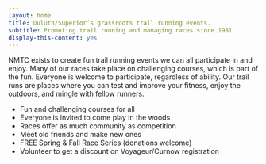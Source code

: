 ```yaml
---
layout: home
title: Duluth/Superior’s grassroots trail running events.
subtitle: Promoting trail running and managing races since 1981.  
display-this-content: yes
---
```


NMTC exists to create fun trail running events we can all participate in and enjoy. Many of our races take place on challenging courses, which is part of the fun. Everyone is welcome to participate, regardless of ability. Our trail runs are places where you can test and improve your fitness, enjoy the outdoors, and mingle with fellow runners.

* Fun and challenging courses for all
* Everyone is invited to come play in the woods
* Races offer as much community as competition
* Meet old friends and make new ones
* FREE Spring & Fall Race Series (donations welcome)
* Volunteer to get a discount on Voyageur/Curnow registration
